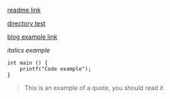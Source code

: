 [readme link](?page=readme)

[directory test](?page=dir)

[blog example link](?page=blog)

_italics example_

```
int main () {
	printf("Code example");
}
```
>This is an example of a quote, you should read it
